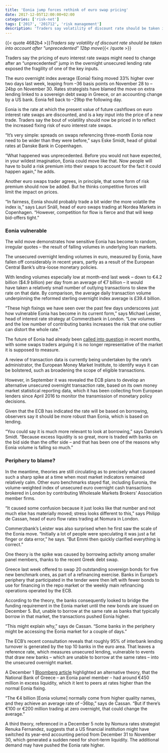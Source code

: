 ```yaml
---
title: 'Eonia jump forces rethink of euro swap pricing'
date: 2017-12-05T12:00:00+02:00
categories: ['risk-net']
tags: ['2017', '201712', 'risk management']
description: 'Traders say volatility of discount rate should be taken into account after "unprecedented" 12bp move'
---
```


{{< quote 4682b4 >}}_Traders say volatility of discount rate should be taken into account after "unprecedented" 12bp move_{{< /quote >}}

Traders say the pricing of euro interest rate swaps might need to change after an “unprecedented” jump in the overnight unsecured lending rate exposed the fragility of one of the key inputs.

The euro overnight index average (Eonia) fixing moved 33% higher over two days last week, leaping from –36 basis points on November 28 to –24bp on November 30. Rates strategists have blamed the move on extra lending linked to a sovereign debt swap in Greece, or an accounting change by a US bank. Eonia fell back to –29bp the following day.

Eonia is the rate at which the present value of future cashflows on euro interest rate swaps are discounted, and is a key input into the price of a new trade. Traders say the bout of volatility should now be priced in to reflect the increased fixing risk of euro interest rate swaps.

“It’s very simple: spreads on swaps referencing three-month Eonia now need to be wider than they were before,” says Eske Smidt, head of global rates at Danske Bank in Copenhagen.

“What happened was unprecedented. Before you would not have expected, in your wildest imagination, Eonia could move like that. Now people will have to build a risk premium into their swaps to account for the fact it could happen again,” he adds.

Another euro swaps trader agrees, in principle, that some form of risk premium should now be added. But he thinks competitive forces will limit the impact on prices.

“In fairness, Eonia should probably trade a bit wider the more volatile the index is,” says Lauri Snäll, head of euro swaps trading at Nordea Markets in Copenhagen. “However, competition for flow is fierce and that will keep bid-offers tight.”

### Eonia vulnerable

The wild move demonstrates how sensitive Eonia has become to random, irregular quotes – the result of falling volumes in underlying loan markets.

The unsecured overnight lending volumes in euro, measured by Eonia, have fallen off considerably in recent years, partly as a result of the European Central Bank’s ultra-loose monetary policies.

With lending volumes especially low at month-end last week – down to €4.2 billion ($4.9 billion) per day from an average of €7 billion – it would have taken a relatively small number of outlying transactions to skew the rate on that date. By comparison, the average daily transaction volume underpinning the reformed sterling overnight index average is £39.4 billion.

“These high fixings we have seen over the past few days underscores just how vulnerable Eonia has become in its current form,” says Michael Leister, head of interest rate strategy at Commerzbank in London. “Low volumes and the low number of contributing banks increases the risk that one outlier can distort the whole rate.”

The future of Eonia had already been [called into question](https://www.risk.net/derivatives/5338931/europes-eonia-dilemma) in recent months, with some swaps traders arguing it is no longer representative of the market it is supposed to measure.

A review of transaction data is currently being undertaken by the rate’s administrator, the European Money Market Institute, to identify ways it can be bolstered, such as broadening the scope of eligible transactions.

However, in September it was revealed the ECB plans to develop an alternative unsecured overnight transaction rate, based on its own money market statistical reporting data, which it has been collecting from European lenders since April 2016 to monitor the transmission of monetary policy decisions.

Given that the ECB has indicated the rate will be based on borrowing, observers say it should be more robust than Eonia, which is based on lending.

“You could say it is much more relevant to look at borrowing,” says Danske’s Smidt. “Because excess liquidity is so great, more is traded with banks on the bid side than the offer side – and that has been one of the reasons why Eonia volume is falling so much.”

###  

### Periphery to blame?

In the meantime, theories are still circulating as to precisely what caused such a sharp spike at a time when most market indicators remained relatively calm. Other euro benchmarks stayed flat, including Euronia, the volume-weighted index of unsecured euro overnight cash transactions brokered in London by contributing Wholesale Markets Brokers’ Association member firms.

“It caused some confusion because it just looks like that number and not much else has materially moved; stress looks different to this,” says Philipp de Cassan, head of euro flow rates trading at Nomura in London.

Commerzbank’s Leister was also surprised when he first saw the scale of the Eonia move. “Initially a lot of people were speculating it was just a fat finger or data error,” he says. “But Emmi then quickly clarified everything is correct.”

One theory is the spike was caused by borrowing activity among smaller panel members, thanks to the recent Greek debt swap.

Greece last week offered to swap 20 outstanding sovereign bonds for five new benchmark ones, as part of a refinancing exercise. Banks in Europe’s periphery that participated in the tender were then left with fewer bonds to use for financing in the repo market or the weekly main refinancing operations operated by the ECB.

According to the theory, the banks consequently looked to bridge the funding requirement in the Eonia market until the new bonds are issued on December 5. But, unable to borrow at the same rate as banks that typically borrow in that market, the transactions pushed Eonia higher.

“This might explain why,” says de Cassan. “Some banks in the periphery might be accessing the Eonia market for a couple of days.”

The ECB’s recent consultation reveals that roughly 95% of interbank lending turnover is generated by the top 10 banks in the euro area. That leaves a reference rate, which measures unsecured lending, vulnerable to events that draw new banks – which are unable to borrow at the same rates – into the unsecured overnight market.

A December 1 [Bloomberg article](https://www.bloomberg.com/news/articles/2017-12-01/eonia-surge-mystery-may-be-result-of-excess-greek-bank-liquidity) highlighted an alternative theory, that the National Bank of Greece – an Eonia panel member – had around €450 million in excess liquidity, which it lent to peers at rates higher than the normal Eonia fixing.

“The €4 billion [Eonia volume] normally come from higher quality names, and they achieve an average rate of –36bp,” says de Cassan. “But if there’s €100 or €200 million trading at zero overnight, that could change the average.”

A third theory, referenced in a December 5 note by Nomura rates strategist Renuka Fernandez, suggests that a US financial institution might have switched its year-end accounting period from December 31 to November 30, which generated a sudden need for short-term liquidity. The additional demand may have pushed the Eonia rate higher.

